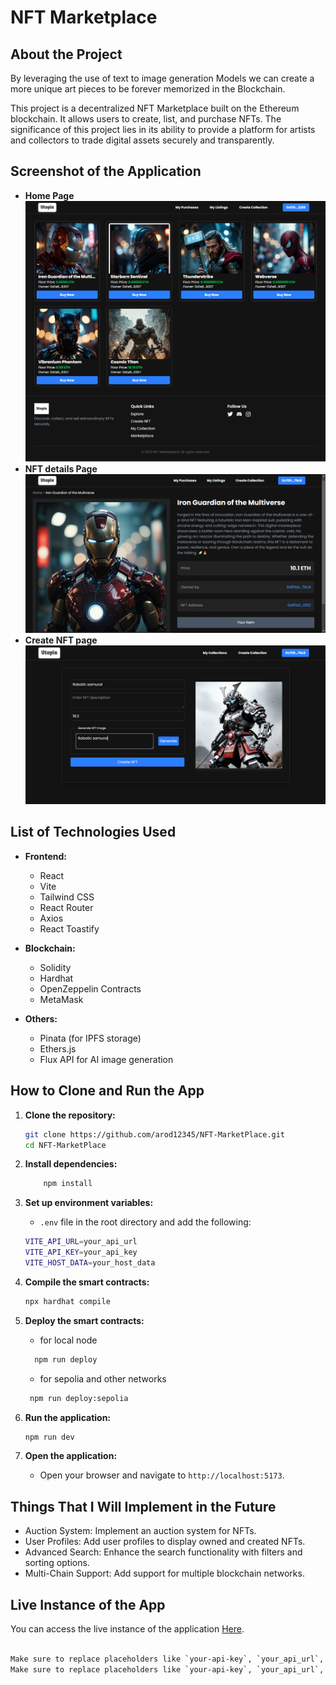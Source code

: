 # NFT Marketplace

## About the Project

By leveraging the use of text to image generation Models we can create a more unique art pieces to be forever memorized in the Blockchain.

This project is a decentralized NFT Marketplace built on the Ethereum blockchain. It allows users to create, list, and purchase NFTs. The significance of this project lies in its ability to provide a platform for artists and collectors to trade digital assets securely and transparently.

## Screenshot of the Application

- **Home Page**
  ![NFT Marketplace Screenshot](public/image.png)
- **NFT details Page**
  ![NFT Marketplace Screenshot](public/screenshot-4.png)
- **Create NFT page**
  ![NFT Marketplace Screenshot](public/screenshot-2.png)

## List of Technologies Used

- **Frontend:**

  - React
  - Vite
  - Tailwind CSS
  - React Router
  - Axios
  - React Toastify

- **Blockchain:**

  - Solidity
  - Hardhat
  - OpenZeppelin Contracts
  - MetaMask

- **Others:**
  - Pinata (for IPFS storage)
  - Ethers.js
  - Flux API for AI image generation

## How to Clone and Run the App

1. **Clone the repository:**
   ```sh
   git clone https://github.com/arod12345/NFT-MarketPlace.git
   cd NFT-MarketPlace
   ```
2. **Install dependencies:**
   ```sh
       npm install
   ```
3. **Set up environment variables:**

   - `.env` file in the root directory and add the following:

   ```sh
   VITE_API_URL=your_api_url
   VITE_API_KEY=your_api_key
   VITE_HOST_DATA=your_host_data
   ```

4. **Compile the smart contracts:**
   ```sh
   npx hardhat compile
   ```
5. **Deploy the smart contracts:**

   - for local node

   ```sh
     npm run deploy
   ```

   - for sepolia and other networks

   ```sh
    npm run deploy:sepolia
   ```

6. **Run the application:**

   ```sh
   npm run dev
   ```

7. **Open the application:**

   - Open your browser and navigate to `http://localhost:5173`.

## Things That I Will Implement in the Future

- Auction System: Implement an auction system for NFTs.
- User Profiles: Add user profiles to display owned and created NFTs.
- Advanced Search: Enhance the search functionality with filters and sorting options.
- Multi-Chain Support: Add support for multiple blockchain networks.

## Live Instance of the App

You can access the live instance of the application [Here](https://nft-market-place-rho-three.vercel.app/).

```sh

Make sure to replace placeholders like `your-api-key`, `your_api_url`, `your_api_key`, `your_host_data`, `your_network`, and `your-live-app-url.com` with actual values specific to your project.
Make sure to replace placeholders like `your-api-key`, `your_api_url`, `your_api_key`, `your_host_data`, `your_network`, and `your-live-app-url.com` with actual values specific to your project.
```
